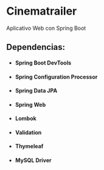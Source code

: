# Cinematrailer

Aplicativo Web con Spring Boot


##	Dependencias:

*	####	Spring Boot DevTools
*	####	Spring Configuration Processor
*	####	Spring Data JPA
*	####	Spring Web
*	####	Lombok
*	####	Validation
*	####	Thymeleaf
*	####	MySQL Driver





